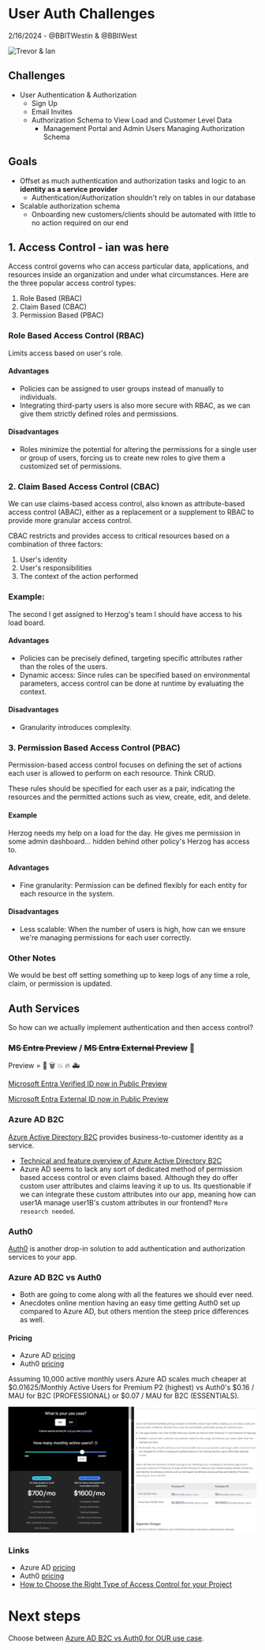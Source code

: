 # User Auth Challenges

2/16/2024 - @BBITWestin & @BBIIWest

![Trevor & Ian](https://media.giphy.com/media/v1.Y2lkPTc5MGI3NjExYnVuM3gxcGMyb3NzamZ3bjR1ZjlkeGd2ZnQzMjJ6ODZyeHB2amRoNiZlcD12MV9naWZzX3NlYXJjaCZjdD1n/4uUnISbiiBAHmwHi4d/giphy.gif)

## Challenges

- User Authentication & Authorization
  - Sign Up
  - Email Invites
  - Authorization Schema to View Load and Customer Level Data
    - Management Portal and Admin Users Managing Authorization Schema

## Goals

- Offset as much authentication and authorization tasks and logic to an **identity as a service provider**
  - Authentication/Authorization shouldn't rely on tables in our database
- Scalable authorization schema
  - Onboarding new customers/clients should be automated with little to no action required on our end

## 1. Access Control - ian was here

Access control governs who can access particular data, applications, and resources inside an organization and under what circumstances. Here are the three popular access control types:

1. Role Based (RBAC)
2. Claim Based (CBAC)
3. Permission Based (PBAC)

### Role Based Access Control (RBAC)

Limits access based on user's role.

#### Advantages

- Policies can be assigned to user groups instead of manually to individuals.
- Integrating third-party users is also more secure with RBAC, as we can give them strictly defined roles and permissions.

#### Disadvantages

- Roles minimize the potential for altering the permissions for a single user or group of users, forcing us to create new roles to give them a customized set of permissions.

### 2. Claim Based Access Control (CBAC)

We can use claims-based access control, also known as attribute-based access control (ABAC), either as a replacement or a supplement to RBAC to provide more granular access control.

CBAC restricts and provides access to critical resources based on a combination of three factors:

1. User's identity
2. User's responsibilities
3. The context of the action performed

### Example:

The second I get assigned to Herzog's team I should have access to his load board.

#### Advantages

- Policies can be precisely defined, targeting specific attributes rather than the roles of the users.
- Dynamic access: Since rules can be specified based on environmental parameters, access control can be done at runtime by evaluating the context.

#### Disadvantages

- Granularity introduces complexity.

### 3. Permission Based Access Control (PBAC)

Permission-based access control focuses on defining the set of actions each user is allowed to perform on each resource. Think CRUD.

These rules should be specified for each user as a pair, indicating the resources and the permitted actions such as view, create, edit, and delete.

#### Example

Herzog needs my help on a load for the day. He gives me permission in some admin dashboard... hidden behind other policy's Herzog has access to.

#### Advantages

- Fine granularity: Permission can be defined flexibly for each entity for each resource in the system.

#### Disadvantages

- Less scalable: When the number of users is high, how can we ensure we're managing permissions for each user correctly.

### Other Notes

We would be best off setting something up to keep logs of any time a role, claim, or permission is updated.

## Auth Services

So how can we actually implement authentication and then access control?

### ~~MS Entra Preview~~ / ~~MS Entra External Preview~~ :bricks:

Preview = :shit: :wastebasket: :boom: :fire: :ambulance:

[Microsoft Entra Verified ID now in Public Preview](https://www.microsoft.com/en-us/security/business/solutions/decentralized-identity)

[Microsoft Entra External ID now in Public Preview](https://www.microsoft.com/en-us/security/business/identity-access/microsoft-entra-external-id)

### Azure AD B2C

[Azure Active Directory B2C](https://learn.microsoft.com/en-us/azure/active-directory-b2c/overview) provides business-to-customer identity as a service.

- [Technical and feature overview of Azure Active Directory B2C](https://learn.microsoft.com/en-us/azure/active-directory-b2c/technical-overview)
- Azure AD seems to lack any sort of dedicated method of permission based access control or even claims based. Although they do offer custom user attributes and claims leaving it up to us. Its questionable if we can integrate these custom attributes into our app, meaning how can user1A manage user1B's custom attributes in our frontend? `More research needed`.

### Auth0

[Auth0](https://auth0.com/docs/get-started/auth0-overview) is another drop-in solution to add authentication and authorization services to your app.

### Azure AD B2C vs Auth0

- Both are going to come along with all the features we should ever need.
- Anecdotes online mention having an easy time getting Auth0 set up compared to Azure AD, but others mention the steep price differences as well.

#### Pricing

- Azure AD [pricing](https://azure.microsoft.com/en-us/pricing/details/active-directory-external-identities/)
- Auth0 [pricing](https://auth0.com/pricing)

Assuming 10,000 active monthly users Azure AD scales much cheaper at $0.01625/Monthly Active Users for Premium P2 (highest) vs Auth0's $0.16 / MAU for B2C (PROFESSIONAL) or $0.07 / MAU for B2C (ESSENTIALS).

![alt text](./images/Azure_Auth0_Pricing.png)

### Links

- Azure AD [pricing](https://azure.microsoft.com/en-us/pricing/details/active-directory-external-identities/)
- Auth0 [pricing](https://auth0.com/pricing)
- [How to Choose the Right Type of Access Control for your Project](https://amplication.com/blog/choosing-between-role-based-vs-claims-based-vs-permission-based-access-control-mechanism)

# Next steps

Choose between [Azure AD B2C vs Auth0 for OUR use case](https://github.com/BBITWestin/My-Docs/blob/main/Auth/Authorization_Schema.md).
